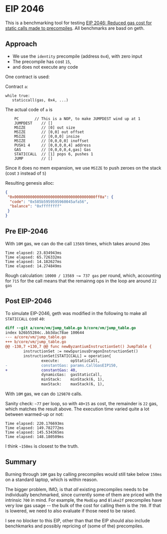 # EIP 2046

This is a benchmarking tool for testing [EIP 2046: Reduced gas cost for static calls made to precompiles](https://eips.ethereum.org/EIPS/eip-2046).
All benchmarks are basd on geth.

## Approach


- We use the `identity` precompile (address `0x4`), with zero input 
- The precompile has cost `15`, 
- and does not execute any code
 
One contract is used:

Contract `a`:
```
while true:
   staticcall(gas, 0x4, ...) 
```

The actual code of `a` is 
```
	PC       // This is a NOP, to make JUMPDEST wind up at 1
	JUMPDEST    // []
	MSIZE       // [0] out size
	MSIZE       // [0,0] out offset
	MSIZE       // [0,0,0] insize
	MSIZE       // [0,0,0,0] inoffset
	PUSH1 4     // [0,0,0,0,4] address
	GAS         // [0,0,0,0,4,gas] Gas
	STATICCALL  // [1] pops 6, pushes 1
	JUMP        // []
```
Since it does no mem expansion, we use `MSIZE` to push zeroes on the stack (cost `3` instead of `5`)

Resulting genesis alloc:
```json
{
 "0x000000000000000000000000000000000000ff0a": {
  "code": "0x585b5959595960045afa56",
  "balance": "0xffffffff"
 }
}
```



## Pre EIP-2046

With `10M` gas, we can do the call `13569` times, which takes around `20ms`

```
Time elapsed: 23.834943ms
Time elapsed: 65.726332ms
Time elapsed: 14.182627ms
Time elapsed: 14.274849ms
```

Rough calculation: `10000 / 13569 ~= 737 gas`  per round, which, accounting for `715` for the 
call means that the remainng  ops in the loop are around `22 gas`

## Post EIP-2046

To simulate EIP-2046, geth was modified in the following to make all `STATICCALL` cost `40`: 

```diff 
diff --git a/core/vm/jump_table.go b/core/vm/jump_table.go
index b26b55284c..bb3dac78ae 100644
--- a/core/vm/jump_table.go
+++ b/core/vm/jump_table.go
@@ -130,7 +130,7 @@ func newByzantiumInstructionSet() JumpTable {
        instructionSet := newSpuriousDragonInstructionSet()
        instructionSet[STATICCALL] = operation{
                execute:     opStaticCall,
-               constantGas: params.CallGasEIP150,
+               constantGas: 40,
                dynamicGas:  gasStaticCall,
                minStack:    minStack(6, 1),
                maxStack:    maxStack(6, 1),
```

With `10M` gas, we can do `129870` calls. 

Sanity check: `~77` per loop, so with `40+15` as cost, the remainder is `22` gas, which matches the result above. 
The execution time varied quite a lot between warmed-up or not:
```
Time elapsed: 220.176693ms
Time elapsed: 149.782772ms
Time elapsed: 145.534365ms
Time elapsed: 148.180509ms
```
I think `~150ms` is closest to the truth. 


## Summary

Burning through `10M` gas by calling precompiles would still take below `150ms` on a standard laptop, which is within reason. 

The bigger problem, IMO, is that _all_ existing precompiles needs to be individually benchmarked, since currently some
of them are priced with the intrinsic `700` in mind. For example, the `ModExp` and `Blake2f` precompiles have very low
gas usage -- the bulk of the cost for calling them is the `700`. If that is lowered, we need to also
evaluate if those need to be raised.

I see no blocker to this EIP, other than that the EIP should also include benchkmarks and possibly 
repricing of (some of the) precompiles. 